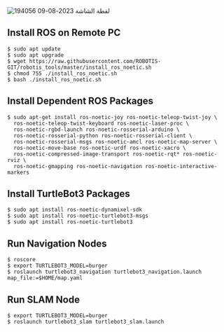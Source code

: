 
![لقطة الشاشة 2023-08-09 194056](https://github.com/Argwoan/robat/assets/138804055/989e95a2-1697-4696-9050-81e60dac5d1e)


## Install ROS on Remote PC
```
$ sudo apt update
$ sudo apt upgrade
$ wget https://raw.githubusercontent.com/ROBOTIS-GIT/robotis_tools/master/install_ros_noetic.sh
$ chmod 755 ./install_ros_noetic.sh 
$ bash ./install_ros_noetic.sh
```
## Install Dependent ROS Packages
```
$ sudo apt-get install ros-noetic-joy ros-noetic-teleop-twist-joy \
  ros-noetic-teleop-twist-keyboard ros-noetic-laser-proc \
  ros-noetic-rgbd-launch ros-noetic-rosserial-arduino \
  ros-noetic-rosserial-python ros-noetic-rosserial-client \
  ros-noetic-rosserial-msgs ros-noetic-amcl ros-noetic-map-server \
  ros-noetic-move-base ros-noetic-urdf ros-noetic-xacro \
  ros-noetic-compressed-image-transport ros-noetic-rqt* ros-noetic-rviz \
  ros-noetic-gmapping ros-noetic-navigation ros-noetic-interactive-markers
```
## Install TurtleBot3 Packages
```
$ sudo apt install ros-noetic-dynamixel-sdk
$ sudo apt install ros-noetic-turtlebot3-msgs
$ sudo apt install ros-noetic-turtlebot3
```
## Run Navigation Nodes
```
$ roscore
$ export TURTLEBOT3_MODEL=burger
$ roslaunch turtlebot3_navigation turtlebot3_navigation.launch map_file:=$HOME/map.yaml
```
## Run SLAM Node
```
$ export TURTLEBOT3_MODEL=burger
$ roslaunch turtlebot3_slam turtlebot3_slam.launch
```
